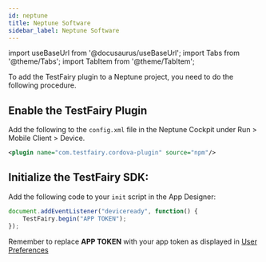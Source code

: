 ```yaml
---
id: neptune
title: Neptune Software
sidebar_label: Neptune Software
---
```


import useBaseUrl from '@docusaurus/useBaseUrl';
import Tabs from '@theme/Tabs';
import TabItem from '@theme/TabItem';

To add the TestFairy plugin to a Neptune project, you need to do the following procedure.

## Enable the TestFairy Plugin

Add the following to the `config.xml` file in the Neptune Cockpit under Run > Mobile Client > Device.

```xml
<plugin name="com.testfairy.cordova-plugin" source="npm"/>
```

## Initialize the TestFairy SDK:

Add the following code to your `init` script in the App Designer:

```js
document.addEventListener("deviceready", function() {
    TestFairy.begin("APP TOKEN");
});
```

Remember to replace **APP TOKEN** with your app token as displayed in [User Preferences](https://app.testfairy.com/settings/)
